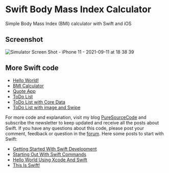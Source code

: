 # Swift Body Mass Index Calculator
Simple Body Mass Index (BMI) calculator with Swift and iOS

## Screenshot
![Simulator Screen Shot - iPhone 11 - 2021-09-11 at 18 38 39](https://user-images.githubusercontent.com/9497415/132956441-e08949e1-8f08-44a8-8919-8838852ce995.png)

## More Swift code
- [Hello World!](https://github.com/erossini/Swift-HelloWorld)
- [BMI Calculator](https://github.com/erossini/Swift-BMICalculator)
- [Quote App](https://github.com/erossini/Swift-QuoteApp)
- [ToDo List](https://github.com/erossini/Swift-TodoList)
- [ToDo List with Core Data](https://github.com/erossini/Swift-TodoListCR)
- [ToDo List with image and Swipe](https://github.com/erossini/Swift-ToDoListImageAndSwipe)

For more code and explanation, visit my blog [PureSourceCode](https://www.puresourcecode.com) and subscribe the newsletter to keep updated and receive all the posts about Swift. If you have any questions about this code, please post your comment, feedback or question in the [forum](https://www.puresourcecode.com/forum/forum/swift/). Here some posts to start with Swift:

- [Getting Started With Swift Development](https://www.puresourcecode.com/programming-languages/swift/getting-started-with-swift-development/)
- [Starting Out With Swift Commands](https://www.puresourcecode.com/programming-languages/swift/starting-out-with-swift-commands/)
- [Hello World Using Xcode And Swift](https://www.puresourcecode.com/programming-languages/swift/hello-world-using-xcode-and-swift/)
- [This Is Swift!](https://www.puresourcecode.com/programming-languages/swift/this-is-swift/)

